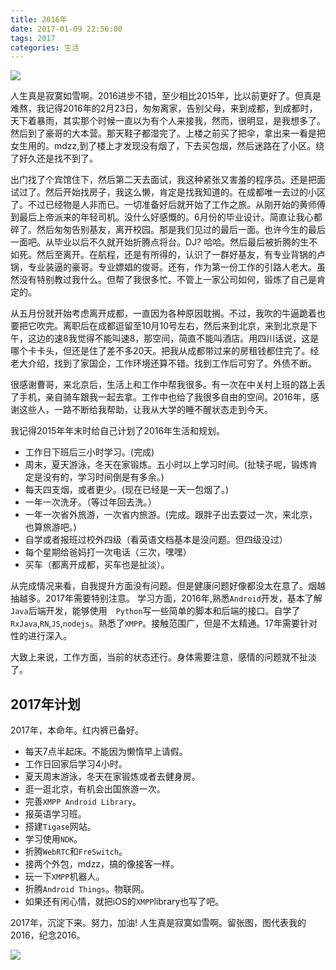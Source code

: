 ```yaml
---
title: 2016年
date: 2017-01-09 22:56:00
tags: 2017
categories: 生活
---
```


![](http://7xk0q3.com1.z0.glb.clouddn.com/Screen%20Shot%202017-01-09%20at%209.49.24%20PM.png)

人生真是寂寞如雪啊。2016进步不错，至少相比2015年，比以前更好了。但真是难熬，我记得2016年的2月23日，匆匆离家，告别父母，来到成都，到成都时，天下着暴雨，其实那个时候一直以为有个人来接我，然而，很明显，是我想多了。然后到了豪哥的大本营。那天鞋子都湿完了。上楼之前买了把伞，拿出来一看是把女生用的。mdzz,到了楼上才发现没有烟了，下去买包烟，然后迷路在了小区。绕了好久还是找不到了。<!--more-->

出门找了个宾馆住下，然后第二天去面试，我这种紧张又害羞的程序员。还是把面试过了。然后开始找房子，我这么懒，肯定是找我知道的。在成都唯一去过的小区了。不过已经物是人非而已。一切准备好后就开始了工作之旅。从刚开始的黄师傅到最后上帝派来的年轻司机。没什么好感慨的。6月份的毕业设计。简直让我心都碎了。然后匆匆告别基友，离开校园。那是我们见过的最后一面。也许今生的最后一面吧。从毕业以后不久就开始折腾点将台。DJ? 哈哈。然后最后被折腾的生不如死。然后至离开。在航程，还是有所得的，认识了一群好基友，有专业背锅的卢锅，专业装逼的豪哥。专业嫖娼的俊哥。还有，作为第一份工作的引路人老大。虽然没有特别教过我什么。但帮了我很多忙。不管上一家公司如何，锻炼了自己是肯定的。

从五月份就开始考虑离开成都，一直因为各种原因耽搁。不过，我吹的牛逼跪着也要把它吹完。离职后在成都逗留至10月10号左右，然后来到北京，来到北京是下午，这边的速8我觉得不能叫速8，那空间，简直不能叫酒店。用四川话说，这是哪个卡卡头，但还是住了差不多20天。把我从成都带过来的房租钱都住完了。经老大介绍，找到了家国企，工作环境还算不错。找到工作后可穷了。外债不断。

很感谢曹哥，来北京后，生活上和工作中帮我很多。有一次在中关村上班的路上丢了手机，亲自骑车跟我一起去拿。工作中也给了我很多自由的空间。2016年，感谢这些人，一路不断给我帮助，让我从大学的睡不醒状态走到今天。


我记得2015年年末时给自己计划了2016年生活和规划。
-  工作日下班后三小时学习。(完成)
-  周末，夏天游泳，冬天在家锻炼。五小时以上学习时间。(扯犊子呢，锻炼肯定是没有的，学习时间倒是有多余。)
-  每天四支烟，或者更少。(现在已经是一天一包烟了。)
-  一年一次洗牙。（等过年回去洗。）
-  一年一次省外旅游，一次省内旅游。(完成。跟胖子出去耍过一次，来北京，也算旅游吧。)
-  自学或者报班过校外四级（看英语文档基本是没问题。但四级没过）
-  每个星期给爸妈打一次电话（三次，嘿嘿）
-  买车（都离开成都，买车也是扯淡）。

从完成情况来看，自我提升方面没有问题。但是健康问题好像都没太在意了。烟越抽越多。2017年需要特别注意。
学习方面，2016年,熟悉`Android`开发，基本了解`Java`后端开发，能够使用　`Python`写一些简单的脚本和后端的接口。自学了`RxJava`,`RN`,`JS`,`nodejs`。熟悉了`XMPP`。接触范围广，但是不太精通。17年需要针对性的进行深入。

大致上来说，工作方面，当前的状态还行。身体需要注意，感情的问题就不扯淡了。

## 2017年计划

2017年，本命年。红内裤已备好。

- 每天7点半起床。不能因为懒惰早上请假。
- 工作日回家后学习4小时。
- 夏天周末游泳，冬天在家锻炼或者去健身房。
- 逛一逛北京，有机会出国旅游一次。
- 完善`XMPP Android Library`。
- 报英语学习班。
- 搭建`Tigase`网站。
- 学习使用`NDK`。
- 折腾`WebRTC`和`FreSwitch`。
- 接两个外包，mdzz，搞的像接客一样。
- 玩一下`XMPP`机器人。
- 折腾`Android Things`。物联网。
- 如果还有闲心情，就把iOS的`XMPP`library也写了吧。

2017年，沉淀下来。努力，加油! 人生真是寂寞如雪啊。留张图，图代表我的2016，纪念2016。

![](http://7xk0q3.com1.z0.glb.clouddn.com/1479176803596.jpg)